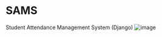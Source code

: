 # SAMS
Student Attendance Management System (Django)
![image](https://github.com/stevenmanchala21/SAMS/assets/151364338/1d89abff-fb8e-4ab6-807b-6fdf72c090a7)
